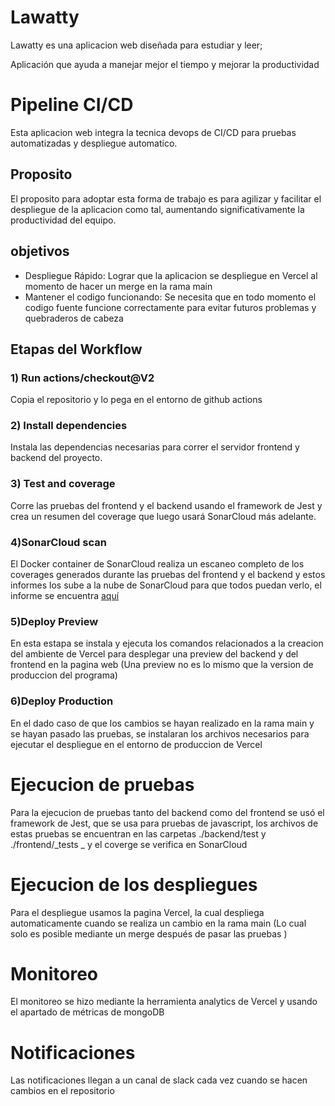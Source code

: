 # Lawatty
Lawatty es una aplicacion web diseñada para estudiar y leer;

Aplicación que ayuda a manejar mejor el tiempo y mejorar la productividad

# Pipeline CI/CD
Esta aplicacion web integra la tecnica devops de CI/CD para pruebas automatizadas y despliegue automatico.
## Proposito
El proposito para adoptar esta forma de trabajo es para agilizar y facilitar el despliegue de la aplicacion como tal, aumentando significativamente la productividad del equipo.
## objetivos
- Despliegue Rápido: Lograr que la aplicacion se despliegue en Vercel al momento de hacer un merge en la rama main
- Mantener el codigo funcionando: Se necesita que en todo momento el codigo fuente funcione correctamente para evitar futuros problemas y quebraderos de cabeza
## Etapas del Workflow
 ### 1) Run actions/checkout@V2
 Copia el repositorio y lo pega en el entorno de github actions
 ### 2) Install dependencies
 Instala las dependencias necesarias para correr el servidor frontend y backend del proyecto.
 ### 3) Test and coverage
 Corre las pruebas del frontend y el backend usando el framework de Jest y crea un resumen del coverage que luego usará SonarCloud más adelante.
 ### 4)SonarCloud scan
 El Docker container de SonarCloud realiza un escaneo completo de los coverages generados durante las pruebas del frontend y el backend y estos informes los sube a la nube de SonarCloud para que todos puedan verlo, el informe se encuentra [aquí](https://sonarcloud.io/summary/overall?id=David-A-Moreno_desarrollo-lawatty) 

### 5)Deploy Preview
En esta estapa se instala y ejecuta los comandos relacionados a la creacion del ambiente de Vercel para desplegar una preview del backend y del frontend en la pagina web (Una preview no es lo mismo que la version de produccion del programa)
### 6)Deploy Production
En el dado caso de que los cambios se hayan realizado en la rama main y se hayan pasado las pruebas, se instalaran los archivos necesarios para ejecutar el despliegue en el entorno de produccion de Vercel
### 
# Ejecucion de pruebas
Para la ejecucion de pruebas tanto del backend como del frontend se usó el framework de Jest, que se usa para pruebas de javascript, los archivos de estas pruebas se encuentran en las carpetas ./backend/test y ./frontend/_tests _ y el coverge se verifica en SonarCloud    
# Ejecucion de los despliegues
Para el despliegue usamos la pagina Vercel, la cual despliega automaticamente cuando se realiza un cambio en la rama main (Lo cual solo es posible mediante un merge después de pasar las pruebas )
# Monitoreo
El monitoreo se hizo mediante la herramienta analytics de Vercel y usando el apartado de métricas de mongoDB
# Notificaciones
Las notificaciones llegan a un canal de slack cada vez cuando se hacen cambios en el repositorio

